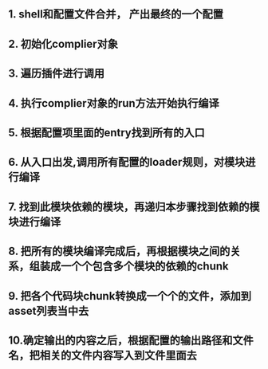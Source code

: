## 1. shell和配置文件合并， 产出最终的一个配置
## 2. 初始化complier对象
## 3. 遍历插件进行调用
## 4. 执行complier对象的run方法开始执行编译
## 5. 根据配置项里面的entry找到所有的入口
## 6. 从入口出发,调用所有配置的loader规则，对模块进行编译
## 7. 找到此模块依赖的模块，再递归本步骤找到依赖的模块进行编译
## 8. 把所有的模块编译完成后，再根据模块之间的关系，组装成一个个包含多个模块的依赖的chunk
## 9. 把各个代码块chunk转换成一个个的文件，添加到asset列表当中去
## 10.确定输出的内容之后，根据配置的输出路径和文件名，把相关的文件内容写入到文件里面去